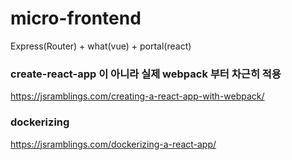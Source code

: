 # micro-frontend

Express(Router) + what(vue) + portal(react)


### create-react-app 이 아니라 실제 webpack 부터 차근히 적용

https://jsramblings.com/creating-a-react-app-with-webpack/

### dockerizing

https://jsramblings.com/dockerizing-a-react-app/
